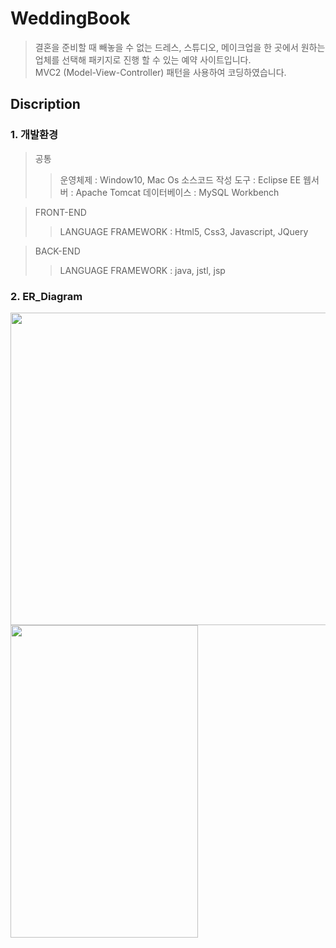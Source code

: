 # WeddingBook
> 결혼을 준비할 때 빼놓을 수 없는 드레스, 스튜디오, 메이크업을 한 곳에서 원하는 업체를 선택해 패키지로 진행 할 수 있는 예약 사이트입니다.            
>MVC2 (Model-View-Controller) 패턴을 사용하여 코딩하였습니다.        
        
## Discription
### 1. 개발환경
> 공통     
>> 운영체제 : Window10, Mac Os
>> 소스코드 작성 도구 : Eclipse EE
>> 웹서버 : Apache Tomcat
>> 데이터베이스 : MySQL Workbench      

>FRONT-END
>> LANGUAGE FRAMEWORK : Html5, Css3, Javascript, JQuery

>BACK-END 
>> LANGUAGE FRAMEWORK : java, jstl, jsp

### 2. ER_Diagram
<img src="https://user-images.githubusercontent.com/68680087/102858971-7e3dc200-446e-11eb-869a-719637b5b2a9.png" width = "700" height = "500">
<img src = "https://user-images.githubusercontent.com/68680087/102859339-1471e800-446f-11eb-8ac5-7ae0d08af764.jpg" width = "300" height = 500">



